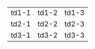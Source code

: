 <!DOCTYPE html>
<html>
<head>
	<meta charset="UTF-8" />
  <link rel="stylesheet" href="styles.css">
</head>
<body>
  <table>
    <tr>
      <td>td1-1</td>
      <td>td1-2</td>
      <td>td1-3</td>
    </tr>
    <tr>
      <td>td2-1</td>
      <td>td2-2</td>
      <td>td2-3</td>
    </tr>
    <tr>
      <td>td3-1</td>
      <td>td3-2</td>
      <td>td3-3</td>
    </tr>
  </table>
</body>
</html>
